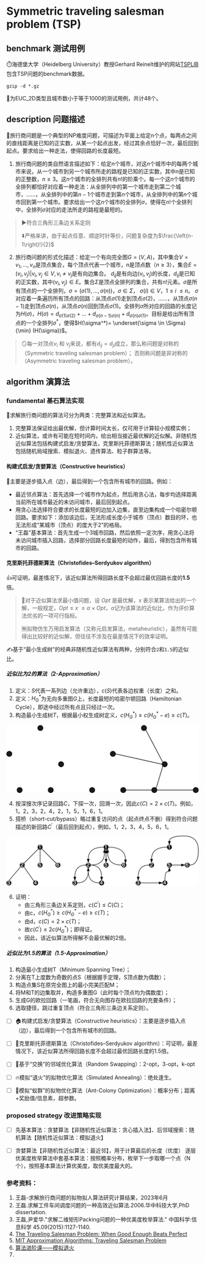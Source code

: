 # Symmetric traveling salesman problem (TSP)

## benchmark 测试用例

⏱️海德堡大学（Heidelberg University）教授Gerhard
Reinelt维护的网站[TSPLIB](http://comopt.ifi.uni-heidelberg.de/software/TSPLIB95/)包含TSP问题的benchmark数据。

```commandline
gzip -d *.gz
```

🧮为EUC_2D类型且城市数小于等于1000的测试用例，共计48个。

## description 问题描述

🤯旅行商问题是一个典型的NP难度问题，可描述为平面上给定n个点，每两点之间的直线距离是已知的正实数，从某一个起点出发，经过其余点恰好一次，最后回到起点。要求给出一种走法，使得回路的长度最短。

1. 旅行商问题的类自然语言描述如下：给定$`n`$个城市，对这$`n`$个城市中的每两个城市来说，从一个城市到另一个城市所走的路程是已知的正实数，其中$`n`$是已知的正整数，$`n \ge 3`$。这$`n`$个城市的全排列共有$`n!`$的阶乘个。每一个这$`n`$个城市的全排列都恰好对应着一种走法：从全排列中的第一个城市走到第二个城市，……，从全排列中的第$`n-1`$个城市走到第$`n`$个城市，从全排列中的第$`n`$个城市回到第一个城市。要求给出一个这$`n`$个城市的全排列$`\sigma`$，使得在$`n!`$个全排列中，全排列$`\sigma`$对应的走法所走的路程是最短的。
> ▶️符合三角形三条边关系定则
> 
> ⬇️严格来讲，由于起点任意、顺逆时针等价，问题复杂度为$`\frac{\left(n-1\right)!}{2}`$

2. 旅行商问题的形式化描述：给定一个有向完全图$`G=\left(V,A\right)`$，其中集合$`V=v_1,\ldots,v_n`$是顶点集合，每个顶点代表一个城市，n是顶点数（$`n\ge 3`$），集合$`E=\left(v_i,v_j\right)|v_i,v_j\in V,v_i\neq v_j`$是有向边集合。 $`d_{ij}`$是有向边$`\left(v_i,v_j\right)`$的长度，$`d_{ij}`$是已知的正实数，其中$`\left(v_i,v_j\right)\in E`$。集合$`\Sigma`$是顶点全排列的集合，共有$`n!`$元素。$`\sigma`$是所有顶点的一个全排列，$`\sigma=\left(\sigma\left(1\right),\ldots,\sigma\left(n\right)\right)`$，$`\sigma\in\Sigma`$， $`\sigma\left(i\right)\in V`$，$`1\le i\ \le n`$。 $`\sigma`$对应着一条遍历所有顶点的回路：从顶点$`\sigma(1)`$走到顶点$`\sigma(2)`$，……，从顶点$`\sigma(n-1)`$走到顶点$`\sigma(n)`$，从顶点$`\sigma(n)`$回到顶点$`\sigma(1)`$。全排列$`\sigma`$所对应的回路的长度记为$`H(\sigma)`$，$`H(\sigma)=d_{\sigma(1) \sigma(2)} + ... + d_{\sigma(n-1) \sigma(n)} + d_{\sigma(n) \sigma(1)}`$。目标是给出所有顶点的一个全排列$`\sigma^*`$，使得$`H(\sigma^*)= \underset{\sigma \in \Sigma}{\min} (H(\sigma))`$。

> 🪞每一对顶点$`v_i`$ 和 $`v_j`$来说，都有$`d_{ij} = d_{ji}`$成立，那么称问题是对称的（Symmetric traveling salesman problem）； 否则称问题是非对称的（Asymmetric traveling salesman problem）。

## algorithm 演算法

### fundamental 基石算法实现

🧄求解旅行商问题的算法可分为两类：完整算法和近似算法。

1. 完整算法保证给出最优解，但计算时间太长，仅可用于计算较小规模实例；
2. 近似算法，或许有可能在短时间内，给出相当接近最优解的近似解。非随机性近似算法包括构建式启发/贪婪算法，克里斯托菲德斯算法；随机性近似算法包括随机局域搜索、模拟退火、遗传算法、粒子群算法等。

#### 构建式启发/贪婪算法（Constructive heuristics）

🍵主要是逐步插入点（边），最后得到一个包含所有城市的回路。例如：
+ 最近邻点算法：首先选择一个城市作为起点，然后用贪心法，每步均选择距离当前所在城市最近的未访问城市，最后回到起点。
+ 用贪心法选择符合要求的长度最短的边加入边集，直至边集构成一个哈密尔顿回路。要求如下：添加该边后，无法形成长度小于城市（顶点）数目的环，也无法形成“某城市（顶点）的度大于2”的格局。
+ “王磊”基本算法：首先生成一个3城市回路，然后依照一定次序，用贪心法将未访问城市插入回路，选择部分回路长度最短的动作，最后，得到包含所有城市的回路。

#### 克里斯托菲德斯算法（Christofides–Serdyukov algorithm）

👍可证明，最差情况下，该近似算法所得回路长度不会超过最优回路长度的**1.5**倍。

> 🥁对于近似算法求最小值问题，设 $`Opt`$ 是最优解，$`x`$ 表示某算法给出的一个解，一般规定，$`Opt\le x\ \le\alpha\times Opt`$，$`\alpha`$记为该算法的近似比，作为评价算法优劣的一项可行指标。 
> 
> 🈚️拟物仿生万用启发算法（又称元启发算法，metaheuristic），虽然有可能得出比较好的近似解，但往往不涉及在最差情况下的效率证明。

✍️基于“最小生成树”的经典非随机性近似算法有两种，分别符合`2`和`1.5`的近似比。

##### 近似比为2的算法（2-Approximation）

1. 定义：$`S`$代表一系列边（允许重边），$`c\left(S\right)`$代表各边权重（长度）之和。
2. 定义：$`H_G^\ast`$为无向多重图$`G`$上，长度最短的哈密尔顿回路（Hamiltonian Cycle），即途中经过所有点且只经过一次。
3. 构造最小生成树$`T`$，根据最小权生成树定义，$`c\left(H_G^\ast\right)\geq c\left(H_G^\ast-e\right)\geq c\left(T\right)`$。 

![](/assets/images/mst-1.png)

4. 按深搜次序记录回路$`C`$，下探一次，回溯一次，因此$`c\left(C\right)=2\times c\left(T\right)`$。例如，1，2，3，2，4，2，1，5，1，6，1。 
5. 搭桥（short-cut/bypass）略过重复访问的点（起点终点不删）得到符合问题描述的新回路$`C^\prime`$（最后回到起点），例如，1，2，3，4，5，6，1。 

![](/assets/images/mst-2.png)

6. 证明：
   - 由三角形三条边关系定则，$`c\left(C^\prime\right)\le C\left(C\right)`$；
   - 由c，$`c\left(H_G^\ast\right)\geq c\left(H_G^\ast-e\right)\geq c\left(T\right)`$；
   - 由d，$`c\left(C\right)=2\times c\left(T\right)`$；
   - 故$`c\left(C^\prime\right)\le2c\left(H_G^\ast\right)`$；即得证。 
   - 因此，该近似算法所得解不会最优解的2倍。


##### 近似比为1.5的算法（1.5-Approximation）

1. 构造最小生成树T（Minimum Spanning Tree）；
2. 分离在T上度数为奇数的点S（根据握手定理，S顶点数为偶数）；
3. 构造点集S在原完全图上的最小完美匹配M；
4. 将M和T的边集取并，构造多重图G（此时每个顶点均为偶数度）；
5. 生成G的欧拉回路（一笔画，符合无向图存在欧拉回路的充要条件）；
6. 选取捷径，跳过重复顶点（符合三角形三条边关系定则）。

- [ ] 🏠构建式启发/贪婪算法（Constructive heuristics）：主要是逐步插入点（边），最后得到一个包含所有城市的回路。

- [ ] 🌲克里斯托菲德斯算法（Christofides–Serdyukov algorithm）：可证明，最差情况下，该近似算法所得回路长度不会超过最优回路长度的1.5倍。

- [ ] 🦶基于“交换”的邻域优化算法（Random Swapping）：2-opt，3-opt，k-opt

- [ ] 🔥模拟“退火”的拟物优化算法（Simulated Annealing）：绝处逢生。

- [ ] 🐜模拟“蚁群”的拟物优化算法（Ant-Colony Optimization）：概率分布；距离+奖励值/信息素，超参数。


### proposed strategy 改进策略实现

- [ ] 先基本算法：贪婪算法【非随机性近似算法：贪心插入法】、后邻域搜索：随机算法【随机性近似算法：模拟退火】

- [ ] 贪婪算法【非随机性近似算法：最近邻】，用于计算最后的长度（优度）
  逐层优美度枚举算法中套基本算法：按照概率分布，枚举下一步取哪一个点（N个），按照基本算法计算优美度，取优美度最大的。


### 参考资料：

1. 王磊-求解旅行商问题的拟物拟人算法研究计算结果，2023年6月
2. 王磊.求解工件车间调度问题的一种高效近似算法.2006.华中科技大学,PhD dissertation.
3. 王磊,尹爱华."求解二维矩形Packing问题的一种优美度枚举算法." 中国科学:信息科学 45.09(2015):1127-1140.
4. [The Traveling Salesman Problem: When Good Enough Beats Perfect](https://youtu.be/GiDsjIBOVoA)
5. [MIT Approximation Algorithms: Traveling Salesman Problem](https://youtu.be/zM5MW5NKZJg)
6. [算法进阶课——模拟退火](https://www.acwing.com/activity/content/32/)
7. 